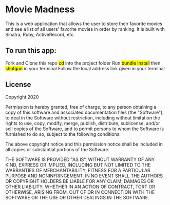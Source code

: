 <h1>Movie Madness</h1>

This is a web application that allows the user to store their favorite movies and see a list of all users' favorite movies in order by ranking. It is built with Sinatra, Ruby, ActiveRecord, etc.

<h2>To run this app:</h2>

Fork and Clone this repo
<mark>cd</mark> into the project folder
Run <mark>bundle install</mark> then <mark>shotgun</mark> in your terminal
Follow the local address link given in your terminal

<h2>License</h2>

Copyright 2020

Permission is hereby granted, free of charge, to any person obtaining a copy of this software and associated documentation files (the "Software"), to deal in the Software without restriction, including without limitation the rights to use, copy, modify, merge, publish, distribute, sublicense, and/or sell copies of the Software, and to permit persons to whom the Software is furnished to do so, subject to the following conditions:

The above copyright notice and this permission notice shall be included in all copies or substantial portions of the Software.

THE SOFTWARE IS PROVIDED "AS IS", WITHOUT WARRANTY OF ANY KIND, EXPRESS OR IMPLIED, INCLUDING BUT NOT LIMITED TO THE WARRANTIES OF MERCHANTABILITY, FITNESS FOR A PARTICULAR PURPOSE AND NONINFRINGEMENT. IN NO EVENT SHALL THE AUTHORS OR COPYRIGHT HOLDERS BE LIABLE FOR ANY CLAIM, DAMAGES OR OTHER LIABILITY, WHETHER IN AN ACTION OF CONTRACT, TORT OR OTHERWISE, ARISING FROM, OUT OF OR IN CONNECTION WITH THE SOFTWARE OR THE USE OR OTHER DEALINGS IN THE SOFTWARE.




